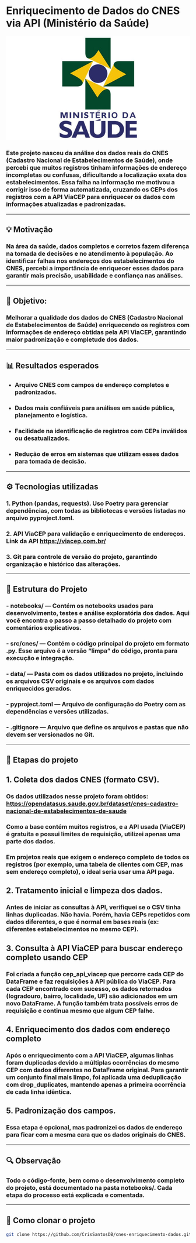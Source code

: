 # Enriquecimento de Dados do CNES via API (Ministério da Saúde)
![Logo do Ministério da Saúde](MinisteriodaSaude.jpg)

### Este projeto nasceu da análise dos dados reais do CNES (Cadastro Nacional de Estabelecimentos de Saúde), onde percebi que muitos registros tinham informações de endereço incompletas ou confusas, dificultando a localização exata dos estabelecimentos. Essa falha na informação me motivou a corrigir isso de forma automatizada, cruzando os CEPs dos registros com a API ViaCEP para enriquecer os dados com informações atualizadas e padronizadas.

---

## 💡 Motivação
### Na área da saúde, dados completos e corretos fazem diferença na tomada de decisões e no atendimento à população. Ao identificar falhas nos endereços dos estabelecimentos do CNES, percebi a importância de enriquecer esses dados para garantir mais precisão, usabilidade e confiança nas análises.

---

## 🎯 Objetivo:

### Melhorar a qualidade dos dados do CNES (Cadastro Nacional de Estabelecimentos de Saúde) enriquecendo os registros com informações de endereço obtidas pela API ViaCEP, garantindo maior padronização e completude dos dados.

---

## 📊 Resultados esperados

* ###  Arquivo CNES com campos de endereço completos e padronizados.

* ### Dados mais confiáveis para análises em saúde pública, planejamento e logística.

* ### Facilidade na identificação de registros com CEPs inválidos ou desatualizados.

* ### Redução de erros em sistemas que utilizam esses dados para tomada de decisão.

---


## ⚙️ Tecnologias utilizadas
### 1. Python (pandas, requests). Uso Poetry para gerenciar dependências, com todas as bibliotecas e versões listadas no arquivo pyproject.toml.

### 2. API ViaCEP para validação e enriquecimento de endereços. Link da API https://viacep.com.br/ 

### 3. Git para controle de versão do projeto, garantindo organização e histórico das alterações.

 
---

## 📂 Estrutura do Projeto

### - notebooks/ — Contém os notebooks  usados para desenvolvimento, testes e análise exploratória dos dados. Aqui você encontra o passo a passo detalhado do projeto com comentários explicativos.
### - src/cnes/ — Contém o código principal do projeto em formato .py. Esse arquivo é a versão “limpa” do código, pronta para execução e integração.
### - data/ — Pasta com os dados utilizados no projeto, incluindo os arquivos CSV originais e os arquivos com dados enriquecidos gerados.
### - pyproject.toml — Arquivo de configuração do Poetry com as dependências e versões utilizadas.
### - .gitignore — Arquivo que define os arquivos e pastas que não devem ser versionados no Git.

---

## 🚀 Etapas do projeto
## 1. Coleta dos dados CNES (formato CSV). 

### Os dados utilizados nesse projeto foram obtidos:  https://opendatasus.saude.gov.br/dataset/cnes-cadastro-nacional-de-estabelecimentos-de-saude

### Como a base contém muitos registros, e a API usada (ViaCEP) é gratuita e possui limites de requisição, utilizei apenas uma parte dos dados.

### Em projetos reais que exigem o endereço completo de todos os registros (por exemplo, uma tabela de clientes com CEP, mas sem endereço completo), o ideal seria usar uma API paga.


## 2. Tratamento inicial e limpeza dos dados.

### Antes de iniciar as consultas à API, verifiquei se o CSV tinha linhas duplicadas. Não havia. Porém, havia CEPs repetidos com dados diferentes, o que é normal em bases reais (ex: diferentes estabelecimentos no mesmo CEP).

## 3. Consulta à API ViaCEP para buscar endereço completo usando CEP

### Foi criada a função cep_api_viacep que percorre cada CEP do DataFrame e faz requisições à API pública do ViaCEP. Para cada CEP encontrado com sucesso, os dados retornados (logradouro, bairro, localidade, UF) são adicionados em um novo DataFrame. A função também trata possíveis erros de requisição e continua mesmo que algum CEP falhe.

## 4. Enriquecimento dos dados com endereço completo

### Após o enriquecimento com a API ViaCEP, algumas linhas foram duplicadas devido a múltiplas ocorrências do mesmo CEP com dados diferentes no DataFrame original. Para garantir um conjunto final mais limpo, foi aplicada uma deduplicação com drop_duplicates, mantendo apenas a primeira ocorrência de cada linha idêntica.

## 5. Padronização dos campos.

### Essa etapa é opcional, mas padronizei os dados de endereço para ficar com a mesma cara que os dados originais do CNES.

---

## 🔍 **Observação**  

### Todo o código-fonte, bem como o desenvolvimento completo do projeto, está documentado na pasta notebooks/. Cada etapa do processo está explicada e comentada.

---


## 🧪 Como clonar o projeto

```bash
git clone https://github.com/CrisSantosDB/cnes-enriquecimento-dados.git

